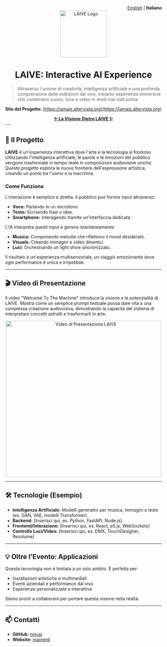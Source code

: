   <div align="right">
  <a href="README.md">English</a> | <strong>Italiano</strong>
</div>

<div align="center">
  <img src="https://jamais.altervista.org/wp-content/uploads/2024/03/logo01.png" alt="LAIVE Logo" width="150"/>
  <h1>LAIVE: Interactive AI Experience</h1>
</div>

> Attraverso l'unione di creatività, intelligenza artificiale e una profonda comprensione delle esibizioni dal vivo, creiamo esperienze immersive che combinano suono, luce e video in modi mai visti prima.

**Sito del Progetto:** [https://jamais.altervista.org](https://jamais.altervista.org)

<div align="center">
  <strong><a href="ABOUT_IT.md">✨ La Visione Dietro LAIVE ✨</a></strong>
</div>
---

## 🚀 Il Progetto

**LAIVE** è un'esperienza interattiva dove l'arte e la tecnologia si fondono. Utilizzando l'intelligenza artificiale, le parole e le emozioni del pubblico vengono trasformate in tempo reale in composizioni audiovisive uniche. Questo progetto esplora le nuove frontiere dell'espressione artistica, creando un ponte tra l'uomo e la macchina.

### Come Funziona

L'interazione è semplice e diretta. Il pubblico può fornire input attraverso:
* **Voce:** Parlando in un microfono.
* **Testo:** Scrivendo frasi o idee.
* **Smartphone:** Interagendo tramite un'interfaccia dedicata.

L'IA interpreta questi input e genera istantaneamente:
* **Musica:** Componendo melodie che riflettono il mood desiderato.
* **Visuals:** Creando immagini e video dinamici.
* **Luci:** Orchestrando un light show sincronizzato.

Il risultato è un'esperienza multisensoriale, un viaggio emozionante dove ogni performance è unica e irripetibile.

---

## 🎬 Video di Presentazione

Il video "Welcome To The Machine" introduce la visione e le potenzialità di LAIVE. Mostra come un semplice prompt testuale possa dare vita a una complessa creazione audiovisiva, dimostrando la capacità del sistema di interpretare concetti astratti e trasformarli in arte.

<div align="center">
  <a href="https://youtube.com/shorts/5nIeDxyBs1U?feature=share" target="_blank">
    <img src="https://jamais.altervista.org/wp-content/uploads/2024/03/DALL·E-2024-03-27-16.20.08-Imagine-a-futuristic-live-performance-space-even-more-vibrant-and-alive-under-a-starlit-sky.-This-time-prominently-in-the-center-of-the-stage-there.webp" alt="Video di Presentazione LAIVE" width="500">
  </a>
</div>

---

## 🛠️ Tecnologie (Esempio)

* **Intelligenza Artificiale:** Modelli generativi per musica, immagini e testo (es. GAN, VAE, modelli Transformer).
* **Backend:** [Inserisci qui, es. Python, FastAPI, Node.js]
* **Frontend/Interazione:** [Inserisci qui, es. React, p5.js, WebSockets]
* **Controllo Luci/Video:** [Inserisci qui, es. DMX, TouchDesigner, Resolume]

---

## 💡 Oltre l'Evento: Applicazioni

Questa tecnologia non è limitata a un solo ambito. È perfetta per:
* Installazioni artistiche e multimediali
* Eventi aziendali e performance dal vivo
* Esperienze personalizzate e interattive

Siamo pronti a collaborare per portare questa visione nella realtà.

---

## 📫 Contatti

* **GitHub:** [ninuxi](https://github.com/ninuxi)
* **Website:** [mainenti](https://www.mainenti.net/)
